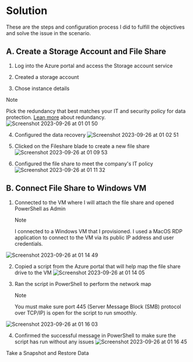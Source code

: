 # Solution

These are the steps and configuration process I did to fulfill the objectives and solve the issue in the scenario.

## A. Create a Storage Account and File Share
1. Log into the Azure portal and access the Storage account service
   
2. Created a storage account
   
3. Chose instance details
>[!NOTE]
>Pick the redundancy that best matches your IT and security policy for data protection. [Lean more](https://learn.microsoft.com/en-us/azure/storage/common/storage-redundancy) about redundancy.
   ![Screenshot 2023-09-26 at 01 01 50](https://github.com/asarejohn001/File-Share-Snapshots-in-Azure/assets/137245223/361f5661-83a3-4c1b-871b-483365f82f73)

4. Configured the data recovery
  ![Screenshot 2023-09-26 at 01 02 51](https://github.com/asarejohn001/File-Share-Snapshots-in-Azure/assets/137245223/fd9b10e3-e975-47c9-9844-7ff2d653fcbe)

5. Clicked on the Fileshare blade to create a new file share
   ![Screenshot 2023-09-26 at 01 09 53](https://github.com/asarejohn001/File-Share-Snapshots-in-Azure/assets/137245223/be2aa910-da0b-4607-b63c-09dc9d01b7f7)
   
6. Configured the file share to meet the company's IT policy
   ![Screenshot 2023-09-26 at 01 11 32](https://github.com/asarejohn001/File-Share-Snapshots-in-Azure/assets/137245223/0769fe0a-9272-417f-8232-a60cd2c73fb6)

## B. Connect File Share to Windows VM
1. Connected to the VM where I will attach the file share and opened PowerShell as Admin
   >[!NOTE]
   >I connected to a Windows VM that I provisioned. I used a MacOS RDP application to connect to the VM via its public IP address and user credentials.

![Screenshot 2023-09-26 at 01 14 49](https://github.com/asarejohn001/File-Share-Snapshots-in-Azure/assets/137245223/68899b39-ffb4-45a4-b0c3-f489d49d18fc)

2. Copied a script from the Azure portal that will help map the file share drive to the VM
   ![Screenshot 2023-09-26 at 01 14 05](https://github.com/asarejohn001/File-Share-Snapshots-in-Azure/assets/137245223/1d21d381-c60a-4a8d-9a85-c9f89eeb7885)

3. Ran the script in PowerShell to perform the network map
   >[!NOTE]
   >You must make sure port 445 (Server Message Block (SMB) protocol over TCP/IP) is open for the script to run smoothly.

![Screenshot 2023-09-26 at 01 16 03](https://github.com/asarejohn001/File-Share-Snapshots-in-Azure/assets/137245223/715df379-5883-4d97-8db5-308c8b06fa55)

4. Confirmed the successful message in PowerShell to make sure the script has run without any issues
   ![Screenshot 2023-09-26 at 01 16 45](https://github.com/asarejohn001/File-Share-Snapshots-in-Azure/assets/137245223/80f13f4a-302e-477a-a1e1-bfd11bfcf971)


Take a Snapshot and Restore Data
